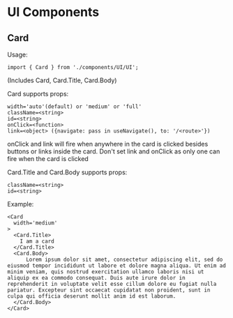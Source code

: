 # UI Components

## Card

Usage: 

`import { Card } from './components/UI/UI';`

(Includes Card, Card.Title, Card.Body)

Card supports props:

```
width='auto'(default) or 'medium' or 'full'
className=<string>
id=<string>
onClick=<function>
link=<object> ({navigate: pass in useNavigate(), to: '/<route>'})
```

onClick and link will fire when anywhere in the card is clicked besides buttons or links inside the card. Don't set link and onClick as only one can fire when the card is clicked

Card.Title and Card.Body supports props:

```
className=<string>
id=<string>
```

Example:

```
<Card
  width='medium'
>
  <Card.Title>
    I am a card
  </Card.Title>
  <Card.Body>
      Lorem ipsum dolor sit amet, consectetur adipiscing elit, sed do eiusmod tempor incididunt ut labore et dolore magna aliqua. Ut enim ad minim veniam, quis nostrud exercitation ullamco laboris nisi ut aliquip ex ea commodo consequat. Duis aute irure dolor in reprehenderit in voluptate velit esse cillum dolore eu fugiat nulla pariatur. Excepteur sint occaecat cupidatat non proident, sunt in culpa qui officia deserunt mollit anim id est laborum.
  </Card.Body>
</Card>
```